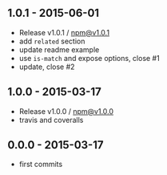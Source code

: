

## 1.0.1 - 2015-06-01
- Release v1.0.1 / npm@v1.0.1
- add `related` section
- update readme example
- use `is-match` and expose options, close #1
- update, close #2

## 1.0.0 - 2015-03-17
- Release v1.0.0 / npm@v1.0.0
- travis and coveralls

## 0.0.0 - 2015-03-17
- first commits